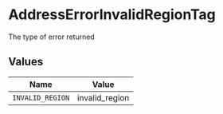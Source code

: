 # AddressErrorInvalidRegionTag

The type of error returned


## Values

| Name             | Value            |
| ---------------- | ---------------- |
| `INVALID_REGION` | invalid_region   |